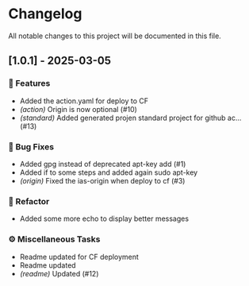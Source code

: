 # Changelog

All notable changes to this project will be documented in this file.

## [1.0.1] - 2025-03-05

### 🚀 Features

- Added the action.yaml for deploy to CF
- *(action)* Origin is now optional (#10)
- *(standard)* Added generated projen standard project for github ac… (#13)

### 🐛 Bug Fixes

- Added gpg instead of deprecated apt-key add (#1)
- Added if to some steps and added again sudo apt-key
- *(origin)* Fixed the ias-origin when deploy to cf (#3)

### 🚜 Refactor

- Added some more echo to display better messages

### ⚙️ Miscellaneous Tasks

- Readme updated for CF deployment
- Readme updated
- *(readme)* Updated (#12)

<!-- generated by git-cliff -->
